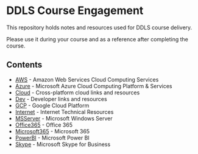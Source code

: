 # DDLS Course Engagement

This repository holds notes and resources used for DDLS course delivery.

Please use it during your course and as a reference after completing the course.

## Contents

* [AWS](/AWS) - Amazon Web Services Cloud Computing Services
* [Azure](/Azure) - Microsoft Azure Cloud Computing Platform & Services
* [Cloud](/Cloud) - Cross-platform cloud links and resources
* [Dev](/Dev) - Developer links and resources
* [GCP](/GCP) - Google Cloud Platform
* [Internet](/Internet) - Internet Technical Resources
* [MSServer](/MSServer) - Microsoft Windows Server
* [Office365](/Office365) - Office 365
* [Microsoft365](/Microsoft365) - Microsoft 365
* [PowerBI](/PowerBI) - Microsoft Power BI
* [Skype](/Skype) - Microsoft Skype for Business
